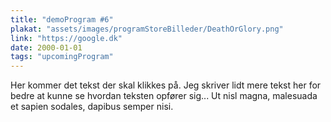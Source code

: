 ```yaml
---
title: "demoProgram #6"
plakat: "assets/images/programStoreBilleder/DeathOrGlory.png"
link: "https://google.dk"
date: 2000-01-01
tags: "upcomingProgram"
---
```


Her kommer det tekst der skal klikkes på. Jeg skriver lidt mere tekst her for bedre at kunne se hvordan teksten opfører sig...  Ut nisl magna, malesuada et sapien sodales, dapibus semper nisi.